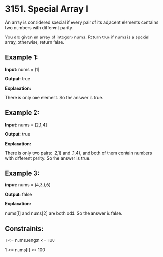 # 3151. Special Array I

An array is considered special if every pair of its adjacent elements contains two numbers with different parity.

You are given an array of integers nums. Return true if nums is a special array, otherwise, return false.

 

## Example 1:

**Input:** nums = [1]

**Output:** true

**Explanation:**

There is only one element. So the answer is true.

## Example 2:

**Input:** nums = [2,1,4]

**Output:** true

**Explanation:**

There is only two pairs: (2,1) and (1,4), and both of them contain numbers with different parity. So the answer is true.

## Example 3:

**Input:** nums = [4,3,1,6]

**Output:** false

**Explanation:**

nums[1] and nums[2] are both odd. So the answer is false.

 

## Constraints:

1 <= nums.length <= 100

1 <= nums[i] <= 100
